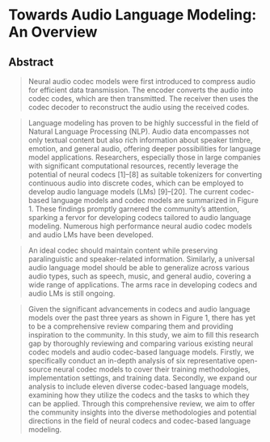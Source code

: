 # Towards Audio Language Modeling: An Overview

## Abstract

> Neural audio codec models were first introduced to compress audio for efficient data transmission. 
> The encoder converts the audio into codec codes, which are then transmitted.
> The receiver then uses the codec decoder to reconstruct the audio using the received codes.

> Language modeling has proven to be highly successful in the field of Natural Language Processing (NLP). 
> Audio data encompasses not only textual content but also rich information about speaker timbre, emotion, and general audio, offering deeper possibilities for language model applications.
> Researchers, especially those in large companies with significant computational resources, recently leverage the potential of neural codecs [1]–[8] as suitable tokenizers for converting continuous audio into discrete codes, which can be employed to develop audio language models (LMs) [9]–[20].
> The current codec-based language models and codec models are summarized in Figure 1. 
> These findings promptly garnered the community’s attention, sparking a fervor for developing codecs tailored to audio language modeling. 
> Numerous high performance neural audio codec models and audio LMs have been developed.

> An ideal codec should maintain content while preserving paralinguistic and speaker-related information. 
> Similarly, a universal audio language model should be able to generalize across various audio types, such as speech, music, and general audio, covering a wide range of applications. 
> The arms race in developing codecs and audio LMs is still ongoing.

> Given the significant advancements in codecs and audio language models over the past three years as shown in Figure 1, there has yet to be a comprehensive review comparing them and providing inspiration to the community. In this study, we aim to fill this research gap by thoroughly reviewing and comparing various existing neural codec models and audio codec-based language models. Firstly, we specifically conduct an in-depth analysis of six representative open-source neural codec models to cover their training methodologies, implementation settings, and training data. 
> Secondly, we expand our analysis to include eleven diverse codec-based language models, examining how they utilize the codecs and the tasks to which they can be applied. 
> Through this comprehensive review, we aim to offer the community insights into the diverse methodologies and potential directions in the field of neural codecs and codec-based language modeling.